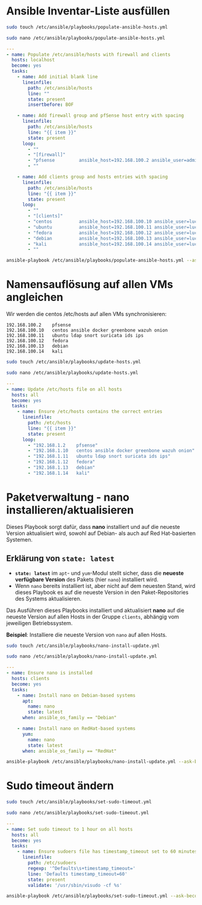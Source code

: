# Ansible Inventar-Liste ausfüllen

```bash
sudo touch /etc/ansible/playbooks/populate-ansible-hosts.yml
```
```bash
sudo nano /etc/ansible/playbooks/populate-ansible-hosts.yml
```
```yml
---
- name: Populate /etc/ansible/hosts with firewall and clients
  hosts: localhost
  become: yes
  tasks:
    - name: Add initial blank line
      lineinfile:
        path: /etc/ansible/hosts
        line: ""
        state: present
        insertbefore: BOF

    - name: Add firewall group and pfSense host entry with spacing
      lineinfile:
        path: /etc/ansible/hosts
        line: "{{ item }}"
        state: present
      loop:
        - ""
        - "[firewall]"
        - "pfsense         ansible_host=192.168.100.2 ansible_user=admin"
        - ""

    - name: Add clients group and hosts entries with spacing
      lineinfile:
        path: /etc/ansible/hosts
        line: "{{ item }}"
        state: present
      loop:
        - ""
        - "[clients]"
        - "centos          ansible_host=192.168.100.10 ansible_user=lucian"
        - "ubuntu          ansible_host=192.168.100.11 ansible_user=lucian"
        - "fedora          ansible_host=192.168.100.12 ansible_user=lucian"
        - "debian          ansible_host=192.168.100.13 ansible_user=lucian"
        - "kali            ansible_host=192.168.100.14 ansible_user=lucian"
        - ""
```
```bash
ansible-playbook /etc/ansible/playbooks/populate-ansible-hosts.yml --ask-become-pass
```

# Namensauflösung auf allen VMs angleichen

Wir werden die centos /etc/hosts auf allen VMs synchronisieren:

```plaintext
192.168.100.2    pfsense
192.168.100.10   centos ansible docker greenbone wazuh onion
192.168.100.11   ubuntu ldap snort suricata ids ips
192.168.100.12   fedora
192.168.100.13   debian
192.168.100.14   kali
```

```bash
sudo touch /etc/ansible/playbooks/update-hosts.yml
```
```bash
sudo nano /etc/ansible/playbooks/update-hosts.yml
```
```yml
---
- name: Update /etc/hosts file on all hosts
  hosts: all
  become: yes
  tasks:
    - name: Ensure /etc/hosts contains the correct entries
      lineinfile:
        path: /etc/hosts
        line: "{{ item }}"
        state: present
      loop:
        - "192.168.1.2    pfsense"
        - "192.168.1.10   centos ansible docker greenbone wazuh onion"
        - "192.168.1.11   ubuntu ldap snort suricata ids ips"
        - "192.168.1.12   fedora"
        - "192.168.1.13   debian"
        - "192.168.1.14   kali"
```

# Paketverwaltung - nano installieren/aktualisieren

Dieses Playbook sorgt dafür, dass **nano** installiert und auf die neueste Version aktualisiert wird, sowohl auf Debian- als auch auf Red Hat-basierten Systemen.

## Erklärung von `state: latest`

- **`state: latest`** im `apt`- und `yum`-Modul stellt sicher, dass die **neueste verfügbare Version** des Pakets (hier `nano`) installiert wird.
- Wenn `nano` bereits installiert ist, aber nicht auf dem neuesten Stand, wird dieses Playbook es auf die neueste Version in den Paket-Repositories des Systems aktualisieren.

Das Ausführen dieses Playbooks installiert und aktualisiert **nano** auf die neueste Version auf allen Hosts in der Gruppe `clients`, abhängig vom jeweiligen Betriebssystem.

**Beispiel**: Installiere die neueste Version von `nano` auf allen Hosts.

```bash
sudo touch /etc/ansible/playbooks/nano-install-update.yml
```

```bash
sudo nano /etc/ansible/playbooks/nano-install-update.yml
```

```yaml
---
- name: Ensure nano is installed
  hosts: clients
  become: yes
  tasks:
    - name: Install nano on Debian-based systems
      apt:
        name: nano
        state: latest
      when: ansible_os_family == "Debian"

    - name: Install nano on RedHat-based systems
      yum:
        name: nano
        state: latest
      when: ansible_os_family == "RedHat"
```

```bash
ansible-playbook /etc/ansible/playbooks/nano-install-update.yml --ask-become-pass
```

# Sudo timeout ändern

```bash
sudo touch /etc/ansible/playbooks/set-sudo-timeout.yml
```
```bash
sudo nano /etc/ansible/playbooks/set-sudo-timeout.yml
```
```yml
---
- name: Set sudo timeout to 1 hour on all hosts
  hosts: all
  become: yes
  tasks:
    - name: Ensure sudoers file has timestamp_timeout set to 60 minutes
      lineinfile:
        path: /etc/sudoers
        regexp: '^Defaults\s+timestamp_timeout='
        line: 'Defaults timestamp_timeout=60'
        state: present
        validate: '/usr/sbin/visudo -cf %s'
```
```bash
ansible-playbook /etc/ansible/playbooks/set-sudo-timeout.yml --ask-become-pass
```




